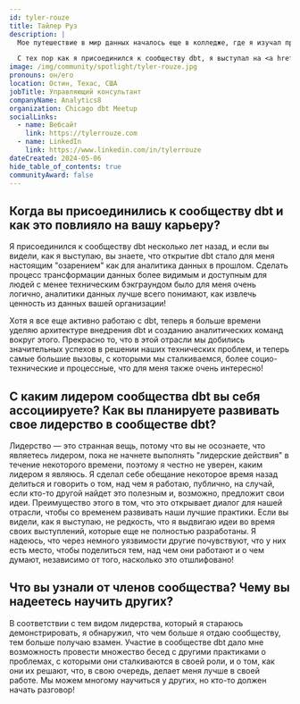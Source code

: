 ```yaml
---
id: tyler-rouze
title: Тайлер Руз
description: |
  Мое путешествие в мир данных началось еще в колледже, где я изучал промышленную инженерию. Одной из основных тем, которые вы изучаете в этой программе, является математическая оптимизация, где мы часто используем файлы данных в качестве входных данных для моделирования ограничений в таких задачах! С тех пор я работал аналитиком данных как в небольших, так и в крупных командах, а в последнее время — консультантом, направляющим проекты нашей фирмы на основе dbt к успеху.

  С тех пор как я присоединился к сообществу dbt, я выступал на <a href="https://www.meetup.com/chicago-dbt-meetup/">Chicago dbt Meetup</a>, <a href="https://coalesce.getdbt.com/speakers/tyler-rouze">Coalesce</a> (это был важный этап в моей карьере!), в серии Data Leaders от dbt и даже сделал открытые вклады в `dbt-core`! Для меня было радостью быть частью этого яркого сообщества.
image: /img/community/spotlight/tyler-rouze.jpg
pronouns: он/его
location: Остин, Техас, США
jobTitle: Управляющий консультант
companyName: Analytics8
organization: Chicago dbt Meetup
socialLinks:
  - name: Вебсайт
    link: https://tylerrouze.com
  - name: LinkedIn
    link: https://www.linkedin.com/in/tylerrouze
dateCreated: 2024-05-06
hide_table_of_contents: true
communityAward: false
---
```


## Когда вы присоединились к сообществу dbt и как это повлияло на вашу карьеру?

Я присоединился к сообществу dbt несколько лет назад, и если вы видели, как я выступаю, вы знаете, что открытие dbt стало для меня настоящим "озарением" как для аналитика данных в прошлом. Сделать процесс трансформации данных более видимым и доступным для людей с менее техническим бэкграундом было для меня очень логично, аналитики данных лучше всего понимают, как извлечь ценность из данных вашей организации!

Хотя я все еще активно работаю с dbt, теперь я больше времени уделяю архитектуре внедрения dbt и созданию аналитических команд вокруг этого. Прекрасно то, что в этой отрасли мы добились значительных успехов в решении наших технических проблем, и теперь самые большие вызовы, с которыми мы сталкиваемся, более социо-технические и процессные, что для меня также очень интересно!

## С каким лидером сообщества dbt вы себя ассоциируете? Как вы планируете развивать свое лидерство в сообществе dbt?

Лидерство — это странная вещь, потому что вы не осознаете, что являетесь лидером, пока не начнете выполнять "лидерские действия" в течение некоторого времени, поэтому я честно не уверен, каким лидером я являюсь. Я сделал себе обещание некоторое время назад делиться и говорить о том, над чем я работаю, публично, на случай, если кто-то другой найдет это полезным и, возможно, предложит свои идеи. Преимущество этого в том, что это открывает диалог для нашей отрасли, чтобы со временем развивать наши лучшие практики. Если вы видели, как я выступаю, не редкость, что я выдвигаю идеи во время своих выступлений, которые еще не полностью разработаны. Я надеюсь, что через немного уязвимости другие почувствуют, что у них есть место, чтобы поделиться тем, над чем они работают и о чем думают, независимо от того, насколько это отшлифовано!

## Что вы узнали от членов сообщества? Чему вы надеетесь научить других?

В соответствии с тем видом лидерства, который я стараюсь демонстрировать, я обнаружил, что чем больше я отдаю сообществу, тем больше получаю взамен. Участие в сообществе dbt дало мне возможность провести множество бесед с другими практиками о проблемах, с которыми они сталкиваются в своей роли, и о том, как они их решают, что, в свою очередь, делает меня лучше в своей работе. Мы можем многому научиться у других, но кто-то должен начать разговор!